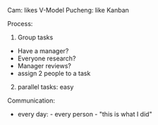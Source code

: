 Cam: likes V-Model 
Pucheng: like Kanban

Process: 
1. Group tasks 
- Have a manager? 
- Everyone research? 
- Manager reviews? 
- assign 2 people to a task 
2. parallel tasks: easy

Communication: 
- every day: 
      - every person 
            - "this is what I did"
